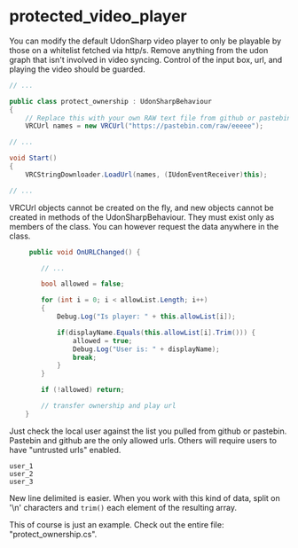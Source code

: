 # protected_video_player
You can modify the default UdonSharp video player to only be playable by those on a whitelist fetched via http/s. Remove anything from the udon graph that isn't involved in video syncing. Control of the input box, url, and playing the video should be guarded.

```csharp
// ...

public class protect_ownership : UdonSharpBehaviour
{   
    // Replace this with your own RAW text file from github or pastebin
    VRCUrl names = new VRCUrl("https://pastebin.com/raw/eeeee");

// ...

void Start()
{
    VRCStringDownloader.LoadUrl(names, (IUdonEventReceiver)this);

// ...
```

VRCUrl objects cannot be created on the fly, and new objects cannot be created in methods of the UdonSharpBehaviour. They must exist only as members of the class. You can however request the data anywhere in the class.

```csharp
     public void OnURLChanged() {

        // ... 

        bool allowed = false;

        for (int i = 0; i < allowList.Length; i++)
        {
            Debug.Log("Is player: " + this.allowList[i]);

            if(displayName.Equals(this.allowList[i].Trim())) {
                allowed = true;
                Debug.Log("User is: " + displayName);
                break;
            }
        }

        if (!allowed) return;

        // transfer ownership and play url
    }
```

Just check the local user against the list you pulled from github or pastebin. Pastebin and github are the only allowed urls. Others will require users to have "untrusted urls" enabled. 

```
user_1
user_2
user_3
```

New line delimited is easier. When you work with this kind of data, split on '\n' characters and `trim()` each element of the resulting array. 



This of course is just an example. Check out the entire file: "protect_ownership.cs".
